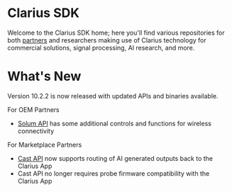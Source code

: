 # Clarius SDK

Welcome to the Clarius SDK home; here you'll find various repositories for both [partners](https://github.com/clariusdev/.github/blob/main/partners.md) and researchers making use of Clarius technology for commercial solutions, signal processing, AI research, and more.

What's New
==========

Version 10.2.2 is now released with updated APIs and binaries available.

For OEM Partners
* [Solum API](https://github.com/clariusdev/solum) has some additional controls and functions for wireless connectivity

For Marketplace Partners
* [Cast API](https://github.com/clariusdev/cast) now supports routing of AI generated outputs back to the Clarius App
* Cast API no longer requires probe firmware compatibility with the Clarius App
